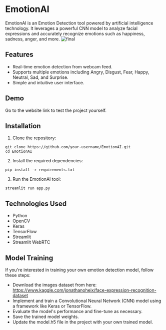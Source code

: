 # EmotionAI
EmotionAI is an Emotion Detection tool powered by artificial intelligence technology. It leverages a powerful CNN model to analyze facial expressions and accurately recognize emotions such as happiness, sadness, anger, and more.
![final](https://github.com/RafayKhattak/EmotionAI/assets/90026724/012170a9-8737-494a-b6e4-b310a03458b5)

## Features
- Real-time emotion detection from webcam feed.
- Supports multiple emotions including Angry, Disgust, Fear, Happy, Neutral, Sad, and Surprise.
- Simple and intuitive user interface.
## Demo
Go to the website link to test the project yourself.
## Installation
1. Clone the repository:
```
git clone https://github.com/your-username/EmotionAI.git
cd EmotionAI
```
2. Install the required dependencies:
```
pip install -r requirements.txt
```
3. Run the EmotionAI tool:
```
streamlit run app.py
```
## Technologies Used
- Python
- OpenCV
- Keras
- TensorFlow
- Streamlit
- Streamlit WebRTC
## Model Training
If you're interested in training your own emotion detection model, follow these steps:
- Download the images dataset from here: https://www.kaggle.com/jonathanoheix/face-expression-recognition-dataset
- Implement and train a Convolutional Neural Network (CNN) model using a framework like Keras or TensorFlow.
- Evaluate the model's performance and fine-tune as necessary.
- Save the trained model weights.
- Update the model.h5 file in the project with your own trained model.






